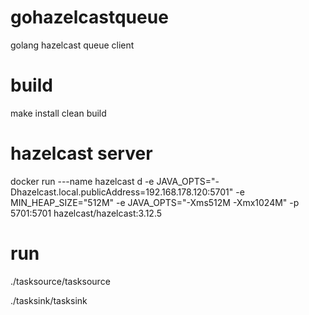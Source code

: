 # gohazelcastqueue
golang hazelcast queue client

# build
make install clean build

# hazelcast server
docker run ---name hazelcast d -e JAVA_OPTS="-Dhazelcast.local.publicAddress=192.168.178.120:5701" -e MIN_HEAP_SIZE="512M" -e JAVA_OPTS="-Xms512M -Xmx1024M" -p 5701:5701 hazelcast/hazelcast:3.12.5

# run
./tasksource/tasksource

./tasksink/tasksink
